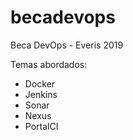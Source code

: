 # becadevops
Beca DevOps - Everis 2019

Temas abordados:

- Docker
- Jenkins
- Sonar
- Nexus
- PortalCI

